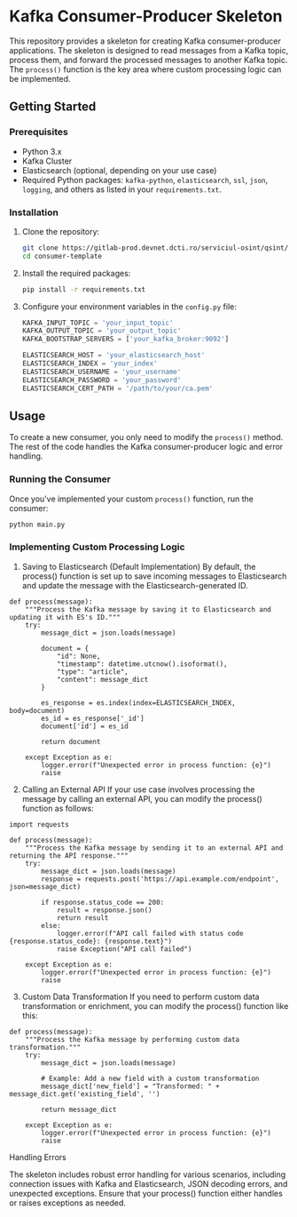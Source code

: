 # Kafka Consumer-Producer Skeleton

This repository provides a skeleton for creating Kafka consumer-producer applications. The skeleton is designed to read messages from a Kafka topic, process them, and forward the processed messages to another Kafka topic. The `process()` function is the key area where custom processing logic can be implemented.

## Getting Started

### Prerequisites

- Python 3.x
- Kafka Cluster
- Elasticsearch (optional, depending on your use case)
- Required Python packages: `kafka-python`, `elasticsearch`, `ssl`, `json`, `logging`, and others as listed in your `requirements.txt`.

### Installation

1. Clone the repository:
    ```bash
    git clone https://gitlab-prod.devnet.dcti.ro/serviciul-osint/qsint/consumers/consumer-template
    cd consumer-template
    ```

2. Install the required packages:
    ```bash
    pip install -r requirements.txt
    ```

3. Configure your environment variables in the `config.py` file:
    ```python
    KAFKA_INPUT_TOPIC = 'your_input_topic'
    KAFKA_OUTPUT_TOPIC = 'your_output_topic'
    KAFKA_BOOTSTRAP_SERVERS = ['your_kafka_broker:9092']
   
    ELASTICSEARCH_HOST = 'your_elasticsearch_host'
    ELASTICSEARCH_INDEX = 'your_index'
    ELASTICSEARCH_USERNAME = 'your_username'
    ELASTICSEARCH_PASSWORD = 'your_password'
    ELASTICSEARCH_CERT_PATH = '/path/to/your/ca.pem'
    ```

## Usage

To create a new consumer, you only need to modify the `process()` method. The rest of the code handles the Kafka consumer-producer logic and error handling.

### Running the Consumer

Once you've implemented your custom `process()` function, run the consumer:

```bash
python main.py
```

### Implementing Custom Processing Logic

1. Saving to Elasticsearch (Default Implementation)
   By default, the process() function is set up to save incoming messages to Elasticsearch and update the message with the Elasticsearch-generated ID.

```code
def process(message):
    """Process the Kafka message by saving it to Elasticsearch and updating it with ES's ID."""
    try:
        message_dict = json.loads(message)

        document = {
            "id": None,
            "timestamp": datetime.utcnow().isoformat(),
            "type": "article",
            "content": message_dict
        }

        es_response = es.index(index=ELASTICSEARCH_INDEX, body=document)
        es_id = es_response['_id']
        document['id'] = es_id

        return document

    except Exception as e:
        logger.error(f"Unexpected error in process function: {e}")
        raise

```

2. Calling an External API
   If your use case involves processing the message by calling an external API, you can modify the process() function as follows:

```code
import requests

def process(message):
    """Process the Kafka message by sending it to an external API and returning the API response."""
    try:
        message_dict = json.loads(message)
        response = requests.post('https://api.example.com/endpoint', json=message_dict)
        
        if response.status_code == 200:
            result = response.json()
            return result
        else:
            logger.error(f"API call failed with status code {response.status_code}: {response.text}")
            raise Exception("API call failed")
    
    except Exception as e:
        logger.error(f"Unexpected error in process function: {e}")
        raise
```

3. Custom Data Transformation
   If you need to perform custom data transformation or enrichment, you can modify the process() function like this:

```code
def process(message):
    """Process the Kafka message by performing custom data transformation."""
    try:
        message_dict = json.loads(message)

        # Example: Add a new field with a custom transformation
        message_dict['new_field'] = "Transformed: " + message_dict.get('existing_field', '')

        return message_dict

    except Exception as e:
        logger.error(f"Unexpected error in process function: {e}")
        raise
```

Handling Errors

The skeleton includes robust error handling for various scenarios, including connection issues with Kafka and Elasticsearch, JSON decoding errors, and unexpected exceptions. Ensure that your process() function either handles or raises exceptions as needed.
